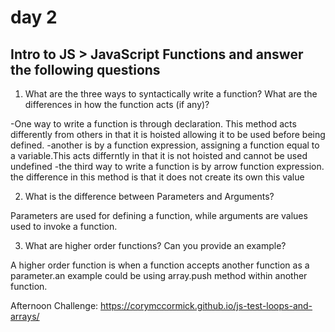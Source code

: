 # day 2

## Intro to JS > JavaScript Functions and answer the following questions

1. What are the three ways to syntactically write a function? What are the differences in how the function acts (if any)?

-One way to write a function is through declaration. This method acts differently from others in that it is hoisted allowing it to be used before being defined.
-another is by a function expression, assigning a function equal to a variable.This acts differntly in that it is not hoisted and cannot be used undefined
-the third way to write a function is by arrow function expression. the difference in this method is that it does not create its own this value

2. What is the difference between Parameters and Arguments?

Parameters are used for defining a function, while arguments are values used to invoke a function.

3. What are higher order functions? Can you provide an example?

A higher order function is when a function accepts another function as a parameter.an example could be using array.push method within another function.

Afternoon Challenge: https://corymccormick.github.io/js-test-loops-and-arrays/
                    
